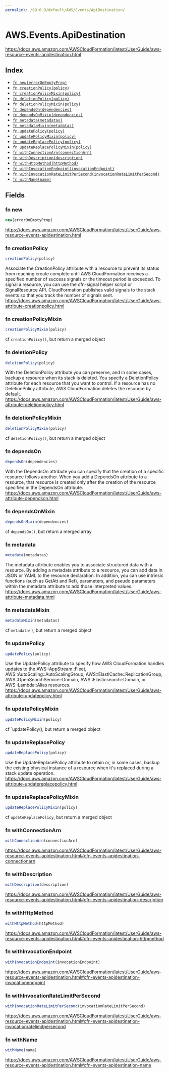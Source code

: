 ```yaml
---
permalink: /69.0.0/default/AWS/Events/ApiDestination/
---
```


# AWS.Events.ApiDestination

https://docs.aws.amazon.com/AWSCloudFormation/latest/UserGuide/aws-resource-events-apidestination.html

## Index

* [`fn new(errorOnEmptyProp)`](#fn-new)
* [`fn creationPolicy(policy)`](#fn-creationpolicy)
* [`fn creationPolicyMixin(policy)`](#fn-creationpolicymixin)
* [`fn deletionPolicy(policy)`](#fn-deletionpolicy)
* [`fn deletionPolicyMixin(policy)`](#fn-deletionpolicymixin)
* [`fn dependsOn(dependencies)`](#fn-dependson)
* [`fn dependsOnMixin(dependencies)`](#fn-dependsonmixin)
* [`fn metadata(metadatas)`](#fn-metadata)
* [`fn metadataMixin(metadatas)`](#fn-metadatamixin)
* [`fn updatePolicy(policy)`](#fn-updatepolicy)
* [`fn updatePolicyMixin(policy)`](#fn-updatepolicymixin)
* [`fn updateReplacePolicy(policy)`](#fn-updatereplacepolicy)
* [`fn updateReplacePolicyMixin(policy)`](#fn-updatereplacepolicymixin)
* [`fn withConnectionArn(connectionArn)`](#fn-withconnectionarn)
* [`fn withDescription(description)`](#fn-withdescription)
* [`fn withHttpMethod(httpMethod)`](#fn-withhttpmethod)
* [`fn withInvocationEndpoint(invocationEndpoint)`](#fn-withinvocationendpoint)
* [`fn withInvocationRateLimitPerSecond(invocationRateLimitPerSecond)`](#fn-withinvocationratelimitpersecond)
* [`fn withName(name)`](#fn-withname)

## Fields

### fn new

```ts
new(errorOnEmptyProp)
```

https://docs.aws.amazon.com/AWSCloudFormation/latest/UserGuide/aws-resource-events-apidestination.html

### fn creationPolicy

```ts
creationPolicy(policy)
```

Associate the CreationPolicy attribute with a resource to prevent its status from reaching create complete until AWS CloudFormation receives a specified number of success signals or the timeout period is exceeded. To signal a resource, you can use the cfn-signal helper script or SignalResource API. CloudFormation publishes valid signals to the stack events so that you track the number of signals sent. 
https://docs.aws.amazon.com/AWSCloudFormation/latest/UserGuide/aws-attribute-creationpolicy.html

### fn creationPolicyMixin

```ts
creationPolicyMixin(policy)
```

cf `creationPolicy()`, but return a merged object

### fn deletionPolicy

```ts
deletionPolicy(policy)
```

With the DeletionPolicy attribute you can preserve, and in some cases, backup a resource when its stack is deleted. You specify a DeletionPolicy attribute for each resource that you want to control. If a resource has no DeletionPolicy attribute, AWS CloudFormation deletes the resource by default. 
https://docs.aws.amazon.com/AWSCloudFormation/latest/UserGuide/aws-attribute-deletionpolicy.html

### fn deletionPolicyMixin

```ts
deletionPolicyMixin(policy)
```

cf `deletionPolicy()`, but return a merged object

### fn dependsOn

```ts
dependsOn(dependencies)
```

With the DependsOn attribute you can specify that the creation of a specific resource follows another. When you add a DependsOn attribute to a resource, that resource is created only after the creation of the resource specified in the DependsOn attribute. 
https://docs.aws.amazon.com/AWSCloudFormation/latest/UserGuide/aws-attribute-dependson.html

### fn dependsOnMixin

```ts
dependsOnMixin(dependencies)
```

cf `dependsOn()`, but return a merged array

### fn metadata

```ts
metadata(metadatas)
```

The metadata attribute enables you to associate structured data with a resource. By adding a metadata attribute to a resource, you can add data in JSON or YAML to the resource declaration. In addition, you can use intrinsic functions (such as GetAtt and Ref), parameters, and pseudo parameters within the metadata attribute to add those interpreted values. 
https://docs.aws.amazon.com/AWSCloudFormation/latest/UserGuide/aws-attribute-metadata.html

### fn metadataMixin

```ts
metadataMixin(metadatas)
```

cf `metadata()`, but return a merged object

### fn updatePolicy

```ts
updatePolicy(policy)
```

Use the UpdatePolicy attribute to specify how AWS CloudFormation handles updates to the AWS::AppStream::Fleet, AWS::AutoScaling::AutoScalingGroup, AWS::ElastiCache::ReplicationGroup, AWS::OpenSearchService::Domain, AWS::Elasticsearch::Domain, or AWS::Lambda::Alias resources. 
https://docs.aws.amazon.com/AWSCloudFormation/latest/UserGuide/aws-attribute-updatepolicy.html

### fn updatePolicyMixin

```ts
updatePolicyMixin(policy)
```

cf `updatePolicy(), but return a merged object

### fn updateReplacePolicy

```ts
updateReplacePolicy(policy)
```

Use the UpdateReplacePolicy attribute to retain or, in some cases, backup the existing physical instance of a resource when it's replaced during a stack update operation. 
https://docs.aws.amazon.com/AWSCloudFormation/latest/UserGuide/aws-attribute-updatereplacepolicy.html

### fn updateReplacePolicyMixin

```ts
updateReplacePolicyMixin(policy)
```

cf `updateReplacePolicy`, but return a merged object

### fn withConnectionArn

```ts
withConnectionArn(connectionArn)
```

https://docs.aws.amazon.com/AWSCloudFormation/latest/UserGuide/aws-resource-events-apidestination.html#cfn-events-apidestination-connectionarn

### fn withDescription

```ts
withDescription(description)
```

https://docs.aws.amazon.com/AWSCloudFormation/latest/UserGuide/aws-resource-events-apidestination.html#cfn-events-apidestination-description

### fn withHttpMethod

```ts
withHttpMethod(httpMethod)
```

https://docs.aws.amazon.com/AWSCloudFormation/latest/UserGuide/aws-resource-events-apidestination.html#cfn-events-apidestination-httpmethod

### fn withInvocationEndpoint

```ts
withInvocationEndpoint(invocationEndpoint)
```

https://docs.aws.amazon.com/AWSCloudFormation/latest/UserGuide/aws-resource-events-apidestination.html#cfn-events-apidestination-invocationendpoint

### fn withInvocationRateLimitPerSecond

```ts
withInvocationRateLimitPerSecond(invocationRateLimitPerSecond)
```

https://docs.aws.amazon.com/AWSCloudFormation/latest/UserGuide/aws-resource-events-apidestination.html#cfn-events-apidestination-invocationratelimitpersecond

### fn withName

```ts
withName(name)
```

https://docs.aws.amazon.com/AWSCloudFormation/latest/UserGuide/aws-resource-events-apidestination.html#cfn-events-apidestination-name